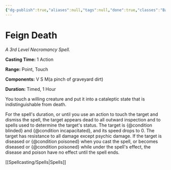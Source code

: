 ```yaml
---
{"dg-publish":true,"aliases":null,"tags":null,"done":true,"classes":"Bard, Cleric, Druid, Wizard,","spellLevel":3,"school":"Necromancy","source":"PHB","permalink":"/spells/feign-death/","dgHomeLink":false,"dgPassFrontmatter":true}
---
```


# Feign Death
*A 3rd Level Necromancy Spell.*

**Casting Time:** 1 Action

**Range:** Point, Touch

**Components:** V S M(a pinch of graveyard dirt)

**Duration:** Timed, 1 Hour

You touch a willing creature and put it into a cataleptic state that is indistinguishable from death.



For the spell's duration, or until you use an action to touch the target and dismiss the spell, the target appears dead to all outward inspection and to spells used to determine the target's status. The target is {@condition blinded} and {@condition incapacitated}, and its speed drops to 0. The target has resistance to all damage except psychic damage. If the target is diseased or {@condition poisoned} when you cast the spell, or becomes diseased or {@condition poisoned} while under the spell's effect, the disease and poison have no effect until the spell ends.

[[Spellcasting/Spells|Spells]]
